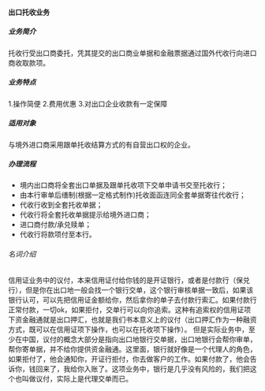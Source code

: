 #### 出口托收业务
##### 业务简介
托收行受出口商委托，凭其提交的出口商业单据和金融票据通过国外代收行向进口商收取款项。
##### 业务特点
1.操作简便 2.费用优惠 3.对出口企业收款有一定保障
##### 适用对象
与境外进口商采用跟单托收结算方式的有自营出口权的企业。
##### 办理流程
* 境内出口商将全套出口单据及跟单托收项下交单申请书交至托收行；
* 由本行审单后缮制(根据一定格式制作)托收面函连同全套单据寄往代收行；
* 代收行收到全套托收单据；
* 代收行将全套托收单据提示给境外进口商；
* 进口商付款/承兑赎单；
* 代收行将款项付至本行。
###### 名词介绍
信用证业务中的议付，本来信用证付给你钱的是开证银行，或者是付款行（保兑行），但是你在出口地一般会找一个银行交单，这个银行审核单据一致后，如果该银行认可，可以先把信用证金额给你，然后拿你的单子去付款行索汇。如果付款行正常付款，一切ok，如果拒付，交单行可以向你追索。这种有追索权的信用证项下资金融通就是出口押汇，也就是我们书本意义上的议付（出口押汇作为一种融资方式，既可以在信用证项下操作，也可以在托收项下操作）。
但是实际业务中，至少在中国，议付的概念大部分是指向出口地银行交单据，出口地银行会帮你审单，帮你寄单据，并不给你提供资金融通。这里面，银行就好像是一个代理人的角色，如果拒付了，他会通知你，开证行拒付，你去做客户的工作。如果付款了，他会告诉你，钱回来了，我给你入账了。这项业务中，银行是几乎没有风险的，我们把这个也叫做议付，实际上是代理交单而已。
